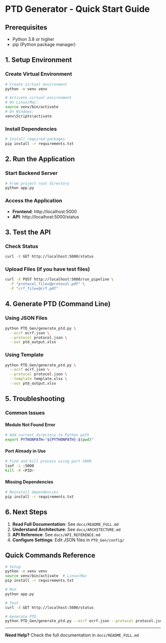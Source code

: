 # PTD Generator - Quick Start Guide

## Prerequisites
- Python 3.8 or higher
- pip (Python package manager)

## 1. Setup Environment

### Create Virtual Environment
```bash
# Create virtual environment
python -m venv venv

# Activate virtual environment
# On Linux/Mac:
source venv/bin/activate
# On Windows:
venv\Scripts\activate
```

### Install Dependencies
```bash
# Install required packages
pip install -r requirements.txt
```

## 2. Run the Application

### Start Backend Server
```bash
# From project root directory
python app.py
```

### Access the Application
- **Frontend**: http://localhost:5000
- **API**: http://localhost:5000/status

## 3. Test the API

### Check Status
```bash
curl -X GET http://localhost:5000/status
```

### Upload Files (if you have test files)
```bash
curl -X POST http://localhost:5000/run_pipeline \
  -F "protocol_file=@protocol.pdf" \
  -F "crf_file=@crf.pdf"
```

## 4. Generate PTD (Command Line)

### Using JSON Files
```bash
python PTD_Gen/generate_ptd.py \
  --ecrf ecrf.json \
  --protocol protocol.json \
  --out ptd_output.xlsx
```

### Using Template
```bash
python PTD_Gen/generate_ptd.py \
  --ecrf ecrf.json \
  --protocol protocol.json \
  --template template.xlsx \
  --out ptd_output.xlsx
```

## 5. Troubleshooting

### Common Issues

#### Module Not Found Error
```bash
# Add current directory to Python path
export PYTHONPATH="${PYTHONPATH}:$(pwd)"
```

#### Port Already in Use
```bash
# Find and kill process using port 5000
lsof -i :5000
kill -9 <PID>
```

#### Missing Dependencies
```bash
# Reinstall dependencies
pip install -r requirements.txt
```

## 6. Next Steps

1. **Read Full Documentation**: See `docs/README_FULL.md`
2. **Understand Architecture**: See `docs/ARCHITECTURE.md`
3. **API Reference**: See `docs/API_REFERENCE.md`
4. **Configure Settings**: Edit JSON files in `PTD_Gen/config/`

## Quick Commands Reference

```bash
# Setup
python -m venv venv
source venv/bin/activate  # Linux/Mac
pip install -r requirements.txt

# Run
python app.py

# Test
curl -X GET http://localhost:5000/status

# Generate PTD
python PTD_Gen/generate_ptd.py --ecrf ecrf.json --protocol protocol.json --out output.xlsx
```

---

**Need Help?** Check the full documentation in `docs/README_FULL.md`